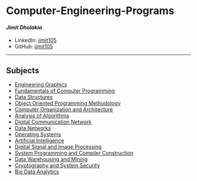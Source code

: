 # Computer-Engineering-Programs

#### *Jimit Dholakia*

* LinkedIn: [jimit105](https://in.linkedin.com/in/jimit105 "LinkedIn Profile")
* GitHub: [jimit105](https://github.com/jimit105 "GitHub Profile")

---

## Subjects
* [Engineering Graphics](/Engineering%20Graphics)
* [Fundamentals of Computer Programming](/Fundamentals%20of%20Computer%20Programming)
* [Data Structures](/Data%20Structures)
* [Object Oriented Programming Methodology](/Object%20Oriented%20Programming%20Methodology)
* [Computer Organization and Architecture](/Computer%20Organization%20and%20Architecture)
* [Analysis of Algorithms](/Analysis%20of%20Algorithms)
* [Digital Communication Network](/Digital%20Communication%20Network)
* [Data Networks](/Data%20Networks)
* [Operating Systems](/Operating%20Systems)
* [Artificial Intelligence](/Artificial%20Intelligence)
* [Digital Signal and Image Processing](/Digital%20Signal%20and%20Image%20Processing)
* [System Programming and Compiler Construction](/System%20Programming%20and%20Compiler%20Construction)
* [Data Warehousing and Mining](/Data%20Warehousing%20and%20Mining)
* [Cryptography and System Security](/Cryptography%20and%20System%20Security)
* [Big Data Analytics](/Big%20Data%20Analytics)
